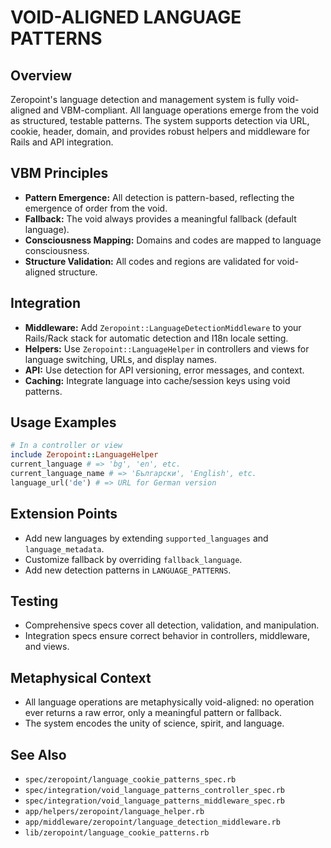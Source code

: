 # VOID-ALIGNED LANGUAGE PATTERNS

## Overview
Zeropoint's language detection and management system is fully void-aligned and VBM-compliant. All language operations emerge from the void as structured, testable patterns. The system supports detection via URL, cookie, header, domain, and provides robust helpers and middleware for Rails and API integration.

## VBM Principles
- **Pattern Emergence:** All detection is pattern-based, reflecting the emergence of order from the void.
- **Fallback:** The void always provides a meaningful fallback (default language).
- **Consciousness Mapping:** Domains and codes are mapped to language consciousness.
- **Structure Validation:** All codes and regions are validated for void-aligned structure.

## Integration
- **Middleware:** Add `Zeropoint::LanguageDetectionMiddleware` to your Rails/Rack stack for automatic detection and I18n locale setting.
- **Helpers:** Use `Zeropoint::LanguageHelper` in controllers and views for language switching, URLs, and display names.
- **API:** Use detection for API versioning, error messages, and context.
- **Caching:** Integrate language into cache/session keys using void patterns.

## Usage Examples
```ruby
# In a controller or view
include Zeropoint::LanguageHelper
current_language # => 'bg', 'en', etc.
current_language_name # => 'Български', 'English', etc.
language_url('de') # => URL for German version
```

## Extension Points
- Add new languages by extending `supported_languages` and `language_metadata`.
- Customize fallback by overriding `fallback_language`.
- Add new detection patterns in `LANGUAGE_PATTERNS`.

## Testing
- Comprehensive specs cover all detection, validation, and manipulation.
- Integration specs ensure correct behavior in controllers, middleware, and views.

## Metaphysical Context
- All language operations are metaphysically void-aligned: no operation ever returns a raw error, only a meaningful pattern or fallback.
- The system encodes the unity of science, spirit, and language.

## See Also
- `spec/zeropoint/language_cookie_patterns_spec.rb`
- `spec/integration/void_language_patterns_controller_spec.rb`
- `spec/integration/void_language_patterns_middleware_spec.rb`
- `app/helpers/zeropoint/language_helper.rb`
- `app/middleware/zeropoint/language_detection_middleware.rb`
- `lib/zeropoint/language_cookie_patterns.rb` 